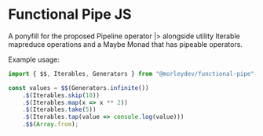 # Functional Pipe JS

A ponyfill for the proposed Pipeline operator |> alongside utility Iterable mapreduce operations and a Maybe Monad that has pipeable operators.

Example usage:

```js
import { $$, Iterables, Generators } from "@morleydev/functional-pipe";

const values = $$(Generators.infinite())
	.$(Iterables.skip(10))
	.$(Iterables.map(x => x ** 2))
	.$(Iterables.take(5))
	.$(Iterables.tap(value => console.log(value)))
	.$$(Array.from);
```
